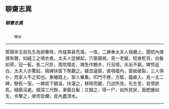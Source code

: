 

## 聊齋志異

##### 聊齋志異
　　`噴水`

* * *

萊陽宋玉叔先生為部曹時，所僦第甚荒落。一夜，二婢奉太夫人宿廳上，聞院內撲撲有聲，如縫工之噴衣者。太夫人促婢起，穴窗窺視，見一老嫗，短身駝背，白髮如帚，冠一髻，長二尺許，周院環走，竦急作鶴步，行且噴，水出不窮。婢愕返白，太夫人亦驚起，兩婢扶窗下聚觀之。嫗忽逼窗，直噴櫺內，窗紙破裂，三人俱仆，而家人不之知也。東曦既上，家人畢集。叩門不應，方駭，撬扉入，見一主二婢，駢死一室。一婢鬲下猶溫，扶灌之，移時而醒，乃述所見。先生至，哀憤欲死。細窮沒處，掘深三尺餘，漸露白髮；又掘之，得一尸，如所見狀，面肥腫如生。令擊之，骨肉皆爛，皮內盡清水。

* * *

